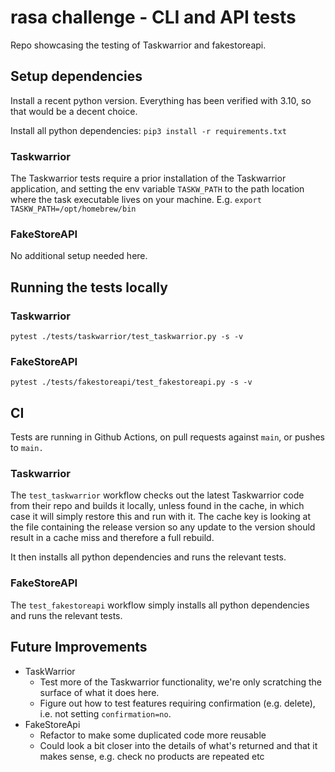 # rasa challenge - CLI and API tests

Repo showcasing the testing of Taskwarrior and fakestoreapi.

## Setup dependencies

Install a recent python version. Everything has been verified with 3.10, so that would be a decent choice.

Install all python dependencies:
`pip3 install -r requirements.txt`

### Taskwarrior
The Taskwarrior tests require a prior installation of the Taskwarrior application, and setting the env variable `TASKW_PATH` to the path location where the task executable lives on your machine.
E.g. `export TASKW_PATH=/opt/homebrew/bin`

### FakeStoreAPI
No additional setup needed here.

## Running the tests locally

### Taskwarrior
`pytest ./tests/taskwarrior/test_taskwarrior.py -s -v`

### FakeStoreAPI
`pytest ./tests/fakestoreapi/test_fakestoreapi.py -s -v`


## CI

Tests are running in Github Actions, on pull requests against `main`, or pushes to `main.`

### Taskwarrior
The `test_taskwarrior` workflow checks out the latest Taskwarrior code from their repo and builds it locally, unless found in the cache, in which case it will simply restore this and run with it. The cache key is looking at the file containing the release version so any update to the version should result in a cache miss and therefore a full rebuild. 

It then installs all python dependencies and runs the relevant tests.

### FakeStoreAPI
The `test_fakestoreapi` workflow simply installs all python dependencies and runs the relevant tests.


## Future Improvements
 - TaskWarrior
   - Test more of the Taskwarrior functionality, we're only scratching the surface of what it does here.
   - Figure out how to test features requiring confirmation (e.g. delete), i.e. not setting `confirmation=no`.
 - FakeStoreApi
   - Refactor to make some duplicated code more reusable
   - Could look a bit closer into the details of what's returned and that it makes sense, e.g. check no products are repeated etc